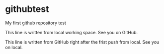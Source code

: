 # githubtest
My first github repository test

This line is written from local working space. See you on GitHub.

This line is written from GitHub right after the frist push from local. See you on local.

